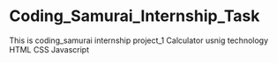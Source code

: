 # Coding_Samurai_Internship_Task
This is coding_samurai internship project_1 Calculator usnig technology HTML CSS Javascript 
